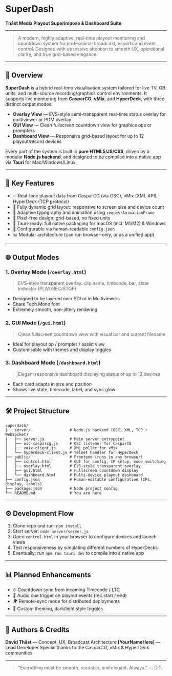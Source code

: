 # SuperDash

**Thåst Media Playout Superimpose & Dashboard Suite**

---

> A modern, highly adaptive, real-time playout monitoring and countdown system for professional broadcast, esports and event control. Designed with obsessive attention to smooth UX, operational clarity, and true grid-based elegance.

---

## 🔧 Overview

**SuperDash** is a hybrid real-time visualisation system tailored for live TV, OB units, and multi-source recording/graphics control environments.
It supports live monitoring from **CasparCG**, **vMix**, and **HyperDeck**, with three distinct output modes:

* **Overlay View** — EVS-style semi-transparent real-time status overlay for multiviewer or PGM overlay
* **GUI View** — Clean fullscreen countdown view for graphics ops or prompters
* **Dashboard View** — Responsive grid-based layout for up to 12 playout/record devices

Every part of the system is built in **pure HTML5/JS/CSS**, driven by a modular **Node.js backend**, and designed to be compiled into a native app via **Tauri** for Mac/Windows/Linux.

---

## 🧰 Key Features

* ✅ Real-time playout data from CasparCG (via OSC), vMix (XML API), HyperDeck (TCP protocol)
* 🔎 Fully dynamic grid layout: responsive to screen size and device count
* 🔄 Adaptive typography and animation using `requestAnimationFrame`
* 🎨 Pixel-free design: grid-based, no fixed units
* 🔏 Tauri-ready: full native packaging for macOS (incl. M1/M2) & Windows
* 📂 Configurable via human-readable `config.json`
* 📊 Modular architecture (can run browser-only, or as a unified app)

---

## 🌐 Output Modes

### 1. Overlay Mode (`/overlay.html`)

> EVS-style transparent overlay: clip name, timecode, bar, state indicator (PLAY/REC/STOP)

* Designed to be layered over SDI or in Multiviewers
* Share Tech Mono font
* Extremely smooth, non-jittery rendering

### 2. GUI Mode (`/gui.html`)

> Clean fullscreen countdown view with visual bar and current filename

* Ideal for playout op / prompter / assist view
* Customisable with themes and display toggles

### 3. Dashboard Mode (`/dashboard.html`)

> Elegant responsive dashboard displaying status of up to 12 devices

* Each card adapts in size and position
* Shows live state, timecode, label, and sync glow

---

## 🛠️ Project Structure

```
superdash/
├── server/                 # Node.js backend (OSC, XML, TCP + WebSocket)
│   ├── server.js           # Main server entrypoint
│   ├── osc-casparcg.js     # OSC listener for CasparCG
│   ├── vmix-client.js      # XML poller for vMix
│   └── hyperdeck-client.js # Telnet handler for HyperDeck
├── public/                 # Frontend (runs in any browser)
│   ├── control.html        # GUI for config, IP setup, mode switching
│   ├── overlay.html        # EVS-style transparent overlay
│   ├── gui.html            # Fullscreen countdown display
│   └── dashboard.html      # Multi-device playout dashboard
├── config.json             # Human-editable configuration (IPs, display, labels)
├── package.json            # Node project config
└── README.md               # You are here
```

---

## ⚙️ Development Flow

1. Clone repo and run: `npm install`
2. Start server: `node server/server.js`
3. Open `control.html` in your browser to configure devices and launch views
4. Test responsiveness by simulating different numbers of HyperDecks
5. Eventually: run `npm run tauri dev` to compile into a native app

---

## 📊 Planned Enhancements

* ⏲ Countdown sync from incoming Timecode / LTC
* 🔔 Audio cue trigger on playout events (rec start / end)
* 🌍 Remote-sync mode for distributed deployments
* 🌊 Custom theming, dark/light style toggles

---

## 👥 Authors & Credits

**David Thåst** — Concept, UX, Broadcast Architecture
**\[YourNameHere]** — Lead Developer
Special thanks to the CasparCG, vMix & HyperDeck communities

---

> "Everything must be smooth, readable, and elegant. Always." — D.T.
